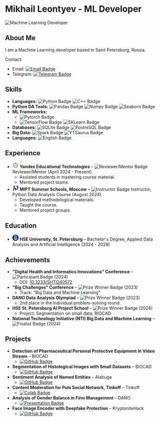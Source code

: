 # Mikhail Leontyev - ML Developer

<img src="https://img.shields.io/badge/Machine%20Learning-Developer-F4D35E" alt="Machine Learning Developer">

## About Me

I am a Machine Learning developer based in Saint Petersburg, Russia.

Contact:

* Email: <a href="mailto:michlea@yandex.ru"><img alt="Email Badge" src="https://img.shields.io/badge/michlea%40yandex.ru-083D77?style=flat&logo=maildotru&logoColor=EBEBD3"></a>
* Telegram: <a href="https://t.me/michlea_tg"><img alt="Telegram Badge" src="https://img.shields.io/badge/%40michlea__tg-blue?style=flat&logo=telegram&logoColor=EBEBD3&color=083D77"></a>

## Skills

* **Languages:** <img alt="Python Badge" src="https://img.shields.io/badge/Python-EBEBD3?style=flat&logo=python&logoColor=white&labelColor=EE964B"> <img alt="C++ Badge" src="https://img.shields.io/badge/C%2B%2B-EBEBD3?style=flat&logo=cplusplus&logoColor=white&labelColor=EE964B">
* **Python DA Tools:** <img alt="Pandas Badge" src="https://img.shields.io/badge/Pandas-EBEBD3?style=flat&logo=pandas&logoColor=white&labelColor=F95738"> <img alt="Numpy Badge" src="https://img.shields.io/badge/Numpy-EBEBD3?style=flat&logo=numpy&logoColor=white&labelColor=F95738"> <img alt="Seaborn Badge" src="https://img.shields.io/badge/Seaborn-EBEBD3?style=flat&logo=python&logoColor=white&labelColor=F95738">
* **ML Frameworks:**
    * <img alt="Pytorch Badge" src="https://img.shields.io/badge/Pytorch-EBEBD3?style=flat&logo=pytorch&logoColor=white&labelColor=0C4F97">
    * <img alt="TensorFlow Badge" src="https://img.shields.io/badge/TensorFlow-EBEBD3?style=flat&logo=tensorflow&logoColor=white&labelColor=0C4F97"> <img alt="SKLearn Badge" src="https://img.shields.io/badge/SKLearn-EBEBD3?style=flat&logo=scikitlearn&logoColor=white&labelColor=0C4F97">
* **Databases:** <img alt="SQLite Badge" src="https://img.shields.io/badge/SQLite-EBEBD3?style=flat&logo=sqlite&logoColor=black&labelColor=F4D35E"> <img alt="PostreSQL Badge" src="https://img.shields.io/badge/PostreSQL-EBEBD3?style=flat&logo=postgresql&logoColor=black&labelColor=F4D35E">
* **Big Data:** <img alt="Spark Badge" src="https://img.shields.io/badge/Spark-EBEBD3?style=flat&logo=apachespark&logoColor=white&labelColor=63BA99"> <img alt="YTSaurus Badge" src="https://img.shields.io/badge/YTSaurus-EBEBD3?style=flat&logoColor=white&labelColor=63BA99">
* **Languages:** <img alt="English Badge" src="https://img.shields.io/badge/English-Upper--Intermidiate-EBEBD3?style=flat&logoColor=white&labelColor=4285F4">

## Experience

* <img src="images/yaedu_icon.png" alt="YaEdu Icon" width="20" height="20"> **Yandex Educational Technologies** – <img src="https://img.shields.io/badge/Reviewer_Mentor-lightgrey" alt="Reviewer/Mentor Badge"> Reviewer/Mentor (April 2024 - Present)
    * Assisted students in mastering course material.
    * Mentored project teams.
* <img src="images/mipt_icon.png" alt="MIPT Icon" width="20" height="20"> **MIPT Summer Schools, Moscow** – <img src="https://img.shields.io/badge/Instructor-lightgrey" alt="Instructor Badge"> Instructor, Python Data Analysis Course (August 2024)
    * Developed methodological materials.
    * Taught the course.
    * Mentored project groups.

## Education

* <img src="images/hse_icon.png" alt="HSE Icon" width="20" height="20"> **HSE University, St. Petersburg** – Bachelor's Degree, Applied Data Analysis and Artificial Intelligence (2024 - 2028)

## Achievements

* **"Digital Health and Informatics Innovations" Conference** – <img src="https://img.shields.io/badge/Participant-lightcoral" alt="Participant Badge"> (2024)
    * DOI: [10.3233/SHTI240572](https://doi.org/10.3233/SHTI240572)
* **"Big Challenges" Conference** – <img src="https://img.shields.io/badge/Prize%20Winner-gold" alt="Prize Winner Badge"> (2023)
    * Track: "Big Data and Machine Learning"
* **DANO Data Analysis Olympiad** – <img src="https://img.shields.io/badge/Prize%20Winner-gold" alt="Prize Winner Badge"> (2023)
    * 2nd place in the individual problem-solving round.
* **HSE St. Petersburg AI Project School** – <img src="https://img.shields.io/badge/Prize%20Winner-gold" alt="Prize Winner Badge"> (2024)
    * Project: Segmentation on small data, BIOCAD
* **National Technology Initiative (NTI) Big Data and Machine Learning** – <img src="https://img.shields.io/badge/Finalist-lightcoral" alt="Finalist Badge"> (2024)

## Projects

* **Detection of Pharmaceutical Personal Protective Equipment in Video Stream** – BIOCAD
    * <a href="Https://github.com/xenos18/ppe_detection"> <img alt="GitHub Badge" src="https://img.shields.io/badge/Github-EBEBD3?style=flat&logo=github&logoColor=white&labelColor=63BA99"></a>
* **Segmentation of Histological Images with Small Datasets** – BIOCAD
    * <a href="Https://github.com/xenos18/cv-histology"><img alt="GitHub Badge" src="https://img.shields.io/badge/Github-EBEBD3?style=flat&logo=github&logoColor=white&labelColor=63BA99"></a>
* **Sentiment Analysis of Named Entities** – Alabuga
    * <a href="Https://github.com/DoOoMB/Alabuga-hackathon"><img alt="GitHub Badge" src="https://img.shields.io/badge/Github-EBEBD3?style=flat&logo=github&logoColor=white&labelColor=63BA99"></a>
* **Content Moderation for Puls Social Network, Tinkoff** – Tinkoff
    * <a href="Https://colab.research.google.com/drive/1WIcfQ94itVs3kJN9MdlMdPXJaTqux6GE?usp=sharing"><img alt="Colab Badge" src="https://img.shields.io/badge/Colab-EBEBD3?style=flat&logo=googlecolab&logoColor=white&labelColor=F4B400"></a>
* **Analysis of Gender Balance in Firm Management** – DANO
    * <a href="https://dano.hse.ru/mirror/pubs/share/886151165.pdf"><img src="https://img.shields.io/badge/Presentation-lightgreen" alt="Presentation Badge"></a>
* **Face Image Encoder with Deepfake Protection** – KryptoniteHack
    * <a href="https://github.com/crustaceano/DRF-Encoder"><img alt="GitHub Badge" src="https://img.shields.io/badge/Github-EBEBD3?style=flat&logo=github&logoColor=white&labelColor=63BA99"></a>
